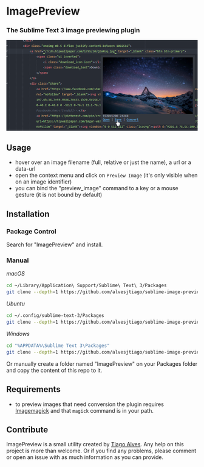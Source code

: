 # ImagePreview

### The Sublime Text 3 image previewing plugin

![Screenshot of ImagePreview, a plugin for Sublime Text 3 by @alvesjtiago](screenshot.png)

## Usage

- hover over an image filename (full, relative or just the name), a url or a data-url
- open the context menu and click on `Preview Image` (it's only visible when on an image identifier)
- you can bind the "preview_image" command to a key or a mouse gesture (it is not bound by default)

## Installation

### Package Control

Search for "ImagePreview" and install.

### Manual

_macOS_
```sh
cd ~/Library/Application\ Support/Sublime\ Text\ 3/Packages
git clone --depth=1 https://github.com/alvesjtiago/sublime-image-preview.git
```

_Ubuntu_
```sh
cd ~/.config/sublime-text-3/Packages
git clone --depth=1 https://github.com/alvesjtiago/sublime-image-preview.git
```

_Windows_
```sh
cd "%APPDATA%\Sublime Text 3\Packages"
git clone --depth=1 https://github.com/alvesjtiago/sublime-image-preview.git
```

Or manually create a folder named "ImagePreview" on your Packages folder and copy the content of this repo to it.

## Requirements

- to preview images that need conversion the plugin requires [Imagemagick](https://www.imagemagick.org/script/download.php) and that `magick` command is in your path.


## Contribute

ImagePreview is a small utility created by [Tiago Alves](https://twitter.com/alvesjtiago).
Any help on this project is more than welcome. Or if you find any problems, please comment or open an issue with as much information as you can provide.
